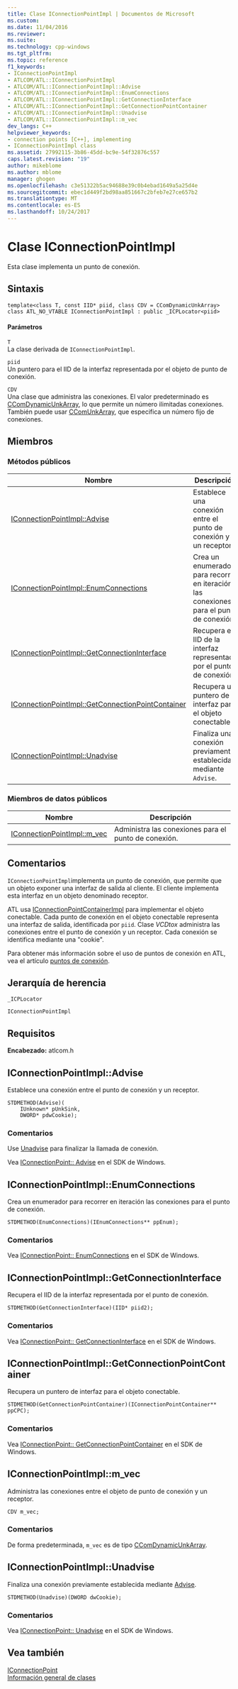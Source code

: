 ```yaml
---
title: Clase IConnectionPointImpl | Documentos de Microsoft
ms.custom: 
ms.date: 11/04/2016
ms.reviewer: 
ms.suite: 
ms.technology: cpp-windows
ms.tgt_pltfrm: 
ms.topic: reference
f1_keywords:
- IConnectionPointImpl
- ATLCOM/ATL::IConnectionPointImpl
- ATLCOM/ATL::IConnectionPointImpl::Advise
- ATLCOM/ATL::IConnectionPointImpl::EnumConnections
- ATLCOM/ATL::IConnectionPointImpl::GetConnectionInterface
- ATLCOM/ATL::IConnectionPointImpl::GetConnectionPointContainer
- ATLCOM/ATL::IConnectionPointImpl::Unadvise
- ATLCOM/ATL::IConnectionPointImpl::m_vec
dev_langs: C++
helpviewer_keywords:
- connection points [C++], implementing
- IConnectionPointImpl class
ms.assetid: 27992115-3b86-45dd-bc9e-54f32876c557
caps.latest.revision: "19"
author: mikeblome
ms.author: mblome
manager: ghogen
ms.openlocfilehash: c3e51322b5ac94688e39c0b4ebad1649a5a25d4e
ms.sourcegitcommit: ebec1d449f2bd98aa851667c2bfeb7e27ce657b2
ms.translationtype: MT
ms.contentlocale: es-ES
ms.lasthandoff: 10/24/2017
---
```

# <a name="iconnectionpointimpl-class"></a>Clase IConnectionPointImpl
Esta clase implementa un punto de conexión.  
  
## <a name="syntax"></a>Sintaxis  
  
```
template<class T, const IID* piid, class CDV = CComDynamicUnkArray>  
class ATL_NO_VTABLE IConnectionPointImpl : public _ICPLocator<piid>
```  
  
#### <a name="parameters"></a>Parámetros  
 `T`  
 La clase derivada de `IConnectionPointImpl`.  
  
 `piid`  
 Un puntero para el IID de la interfaz representada por el objeto de punto de conexión.  
  
 `CDV`  
 Una clase que administra las conexiones. El valor predeterminado es [CComDynamicUnkArray](../../atl/reference/ccomdynamicunkarray-class.md), lo que permite un número ilimitadas conexiones. También puede usar [CComUnkArray](../../atl/reference/ccomunkarray-class.md), que especifica un número fijo de conexiones.  
  
## <a name="members"></a>Miembros  
  
### <a name="public-methods"></a>Métodos públicos  
  
|Nombre|Descripción|  
|----------|-----------------|  
|[IConnectionPointImpl::Advise](#advise)|Establece una conexión entre el punto de conexión y un receptor.|  
|[IConnectionPointImpl::EnumConnections](#enumconnections)|Crea un enumerador para recorrer en iteración las conexiones para el punto de conexión.|  
|[IConnectionPointImpl::GetConnectionInterface](#getconnectioninterface)|Recupera el IID de la interfaz representada por el punto de conexión.|  
|[IConnectionPointImpl::GetConnectionPointContainer](#getconnectionpointcontainer)|Recupera un puntero de interfaz para el objeto conectable.|  
|[IConnectionPointImpl::Unadvise](#unadvise)|Finaliza una conexión previamente establecida mediante `Advise`.|  
  
### <a name="public-data-members"></a>Miembros de datos públicos  
  
|Nombre|Descripción|  
|----------|-----------------|  
|[IConnectionPointImpl::m_vec](#m_vec)|Administra las conexiones para el punto de conexión.|  
  
## <a name="remarks"></a>Comentarios  
 `IConnectionPointImpl`implementa un punto de conexión, que permite que un objeto exponer una interfaz de salida al cliente. El cliente implementa esta interfaz en un objeto denominado receptor.  
  
 ATL usa [IConnectionPointContainerImpl](../../atl/reference/iconnectionpointcontainerimpl-class.md) para implementar el objeto conectable. Cada punto de conexión en el objeto conectable representa una interfaz de salida, identificada por `piid`. Clase *VCDtox* administra las conexiones entre el punto de conexión y un receptor. Cada conexión se identifica mediante una "cookie".  
  
 Para obtener más información sobre el uso de puntos de conexión en ATL, vea el artículo [puntos de conexión](../../atl/atl-connection-points.md).  
  
## <a name="inheritance-hierarchy"></a>Jerarquía de herencia  
 `_ICPLocator`  
  
 `IConnectionPointImpl`  
  
## <a name="requirements"></a>Requisitos  
 **Encabezado:** atlcom.h  
  
##  <a name="advise"></a>IConnectionPointImpl::Advise  
 Establece una conexión entre el punto de conexión y un receptor.  
  
```
STDMETHOD(Advise)(
    IUnknown* pUnkSink,
    DWORD* pdwCookie);
```  
  
### <a name="remarks"></a>Comentarios  
 Use [Unadvise](#unadvise) para finalizar la llamada de conexión.  
  
 Vea [IConnectionPoint:: Advise](http://msdn.microsoft.com/library/windows/desktop/ms678815) en el SDK de Windows.  
  
##  <a name="enumconnections"></a>IConnectionPointImpl::EnumConnections  
 Crea un enumerador para recorrer en iteración las conexiones para el punto de conexión.  
  
```
STDMETHOD(EnumConnections)(IEnumConnections** ppEnum);
```  
  
### <a name="remarks"></a>Comentarios  
 Vea [IConnectionPoint:: EnumConnections](http://msdn.microsoft.com/library/windows/desktop/ms680755) en el SDK de Windows.  
  
##  <a name="getconnectioninterface"></a>IConnectionPointImpl::GetConnectionInterface  
 Recupera el IID de la interfaz representada por el punto de conexión.  
  
```
STDMETHOD(GetConnectionInterface)(IID* piid2);
```  
  
### <a name="remarks"></a>Comentarios  
 Vea [IConnectionPoint:: GetConnectionInterface](http://msdn.microsoft.com/library/windows/desktop/ms693468) en el SDK de Windows.  
  
##  <a name="getconnectionpointcontainer"></a>IConnectionPointImpl::GetConnectionPointContainer  
 Recupera un puntero de interfaz para el objeto conectable.  
  
```
STDMETHOD(GetConnectionPointContainer)(IConnectionPointContainer** ppCPC);
```  
  
### <a name="remarks"></a>Comentarios  
 Vea [IConnectionPoint:: GetConnectionPointContainer](http://msdn.microsoft.com/library/windows/desktop/ms679669) en el SDK de Windows.  
  
##  <a name="m_vec"></a>IConnectionPointImpl::m_vec  
 Administra las conexiones entre el objeto de punto de conexión y un receptor.  
  
```
CDV m_vec;
```     
  
### <a name="remarks"></a>Comentarios  
 De forma predeterminada, `m_vec` es de tipo [CComDynamicUnkArray](../../atl/reference/ccomdynamicunkarray-class.md).  
  
##  <a name="unadvise"></a>IConnectionPointImpl::Unadvise  
 Finaliza una conexión previamente establecida mediante [Advise](#advise).  
  
```
STDMETHOD(Unadvise)(DWORD dwCookie);
```  
  
### <a name="remarks"></a>Comentarios  
 Vea [IConnectionPoint:: Unadvise](http://msdn.microsoft.com/library/windows/desktop/ms686608) en el SDK de Windows.  
  
## <a name="see-also"></a>Vea también  
 [IConnectionPoint](http://msdn.microsoft.com/library/windows/desktop/ms694318)   
 [Información general de clases](../../atl/atl-class-overview.md)
